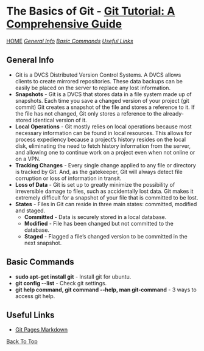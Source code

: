 # The Basics of Git - [Git Tutorial: A Comprehensive Guide](https://blog.udemy.com/git-tutorial-a-comprehensive-guide/)

[HOME](./README.md)
[_General Info_](#general-info-1)
[_Basic Commands_](#basic-commands-1)
[_Useful Links_](#useful-links-1)

## General Info

- Git is a DVCS Distributed Version Control Systems. A DVCS allows clients to create mirrored repositories. These data backups can be easily be placed on the server to replace any lost information.
- **Snapshots** - Git is a DVCS that stores data in a file system made up of snapshots. Each time you save a changed version of your project (git commit)  Git creates a snapshot of the file and stores a reference to it. If the file has not changed, Git only stores a reference to the already-stored identical version of it.
- **Local Operations** - Git mostly relies on local operations because most necessary information can be found in local resources. This allows for process expediency because a project’s history resides on the local disk, eliminating the need to fetch history information from the server, and allowing one to continue work on a project even when not online or on a VPN.
- **Tracking Changes** - Every single change applied to any file or directory is tracked by Git. And, as the gatekeeper, Git will always detect file corruption or loss of information in transit.
- **Loss of Data** - Git is set up to greatly minimize the possibility of irreversible damage to files, such as accidentally lost data. Git makes it extremely difficult for a snapshot of your file that is committed to be lost.
- **States** - Files in Git can reside in three main states: committed, modified and staged.
  - **Committed** - Data is securely stored in a local database.
  - **Modified** - File has been changed but not committed to the database.
  - **Staged** - Flagged a file’s changed version to be committed in the next snapshot.

## Basic Commands

- **sudo apt-get install git** - Install git for ubuntu.
- **git config --list** - Check git settings.
- **git help command, git command --help, man git-command** - 3 ways to access git help.

## Useful Links

- [Git Pages Markdown](https://docs.github.com/en/get-started/writing-on-github/getting-started-with-writing-and-formatting-on-github/basic-writing-and-formatting-syntax)

[Back To Top](#the-basics-of-git---git-tutorial-a-comprehensive-guide)
